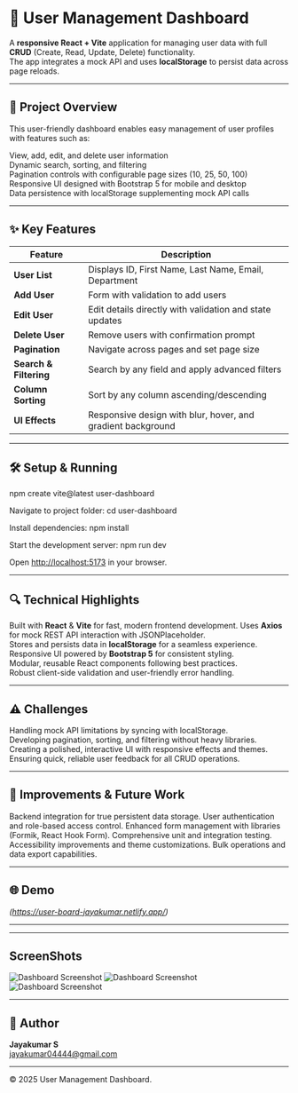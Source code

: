 # 🚀 User Management Dashboard

A **responsive React + Vite** application for managing user data with full **CRUD** (Create, Read, Update, Delete) functionality.  
The app integrates a mock API and uses **localStorage** to persist data across page reloads.

---

## 🎯 Project Overview

This user-friendly dashboard enables easy management of user profiles with features such as:

 View, add, edit, and delete user information  
 Dynamic search, sorting, and filtering  
 Pagination controls with configurable page sizes (10, 25, 50, 100)  
 Responsive UI designed with Bootstrap 5 for mobile and desktop  
 Data persistence with localStorage supplementing mock API calls  

---

## ✨ Key Features

| Feature                         | Description                                                  |
| -------------------------------| ------------------------------------------------------------|
| **User List**                   | Displays ID, First Name, Last Name, Email, Department       |
| **Add User**                   | Form with validation to add users                            |
| **Edit User**                  | Edit details directly with validation and state updates     |
| **Delete User**                | Remove users with confirmation prompt                        |
| **Pagination**                 | Navigate across pages and set page size                      |
| **Search & Filtering**         | Search by any field and apply advanced filters               |
| **Column Sorting**             | Sort by any column ascending/descending                      |
| **UI Effects**                 | Responsive design with blur, hover, and gradient background |

---

## 🛠️ Setup & Running

npm create vite@latest user-dashboard

Navigate to project folder:
cd user-dashboard

Install dependencies:
npm install

Start the development server:
npm run dev


Open [http://localhost:5173](http://localhost:5173) in your browser.

---

## 🔍 Technical Highlights

 Built with **React** & **Vite** for fast, modern frontend development. 
 Uses **Axios** for mock REST API interaction with JSONPlaceholder.  
 Stores and persists data in **localStorage** for a seamless experience.  
 Responsive UI powered by **Bootstrap 5** for consistent styling.  
 Modular, reusable React components following best practices.  
 Robust client-side validation and user-friendly error handling.  

---

## ⚠️ Challenges

 Handling mock API limitations by syncing with localStorage.  
 Developing pagination, sorting, and filtering without heavy libraries.  
 Creating a polished, interactive UI with responsive effects and themes.  
 Ensuring quick, reliable user feedback for all CRUD operations.  

---

## 🔮 Improvements & Future Work

 Backend integration for true persistent data storage.
 User authentication and role-based access control. 
 Enhanced form management with libraries (Formik, React Hook Form).
 Comprehensive unit and integration testing. 
 Accessibility improvements and theme customizations. 
 Bulk operations and data export capabilities.

---

## 🌐 Demo

_(https://user-board-jayakumar.netlify.app/)_

---

---

##  ScreenShots

![Dashboard Screenshot](./src/assets/images/User-Dashboard.jpg)
![Dashboard Screenshot](./src/assets/images/User-Dashboard-AddUser.jpg.jpg)
![Dashboard Screenshot](./src/assets/images/User-Dashboard-Filter.jpg)

---

## 🤝 Author

**Jayakumar S**  
jayakumar04444@gmail.com

---

© 2025 User Management Dashboard.

